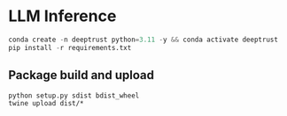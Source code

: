 # LLM Inference

```python
conda create -n deeptrust python=3.11 -y && conda activate deeptrust
pip install -r requirements.txt
```

## Package build and upload
```
python setup.py sdist bdist_wheel
twine upload dist/*
```
